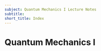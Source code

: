 ```yaml
---
subject: Quantum Mechanics I Lecture Notes
subtitle:
short_title: Index
---
```


# Quantum Mechanics I

[](#ch-hist)